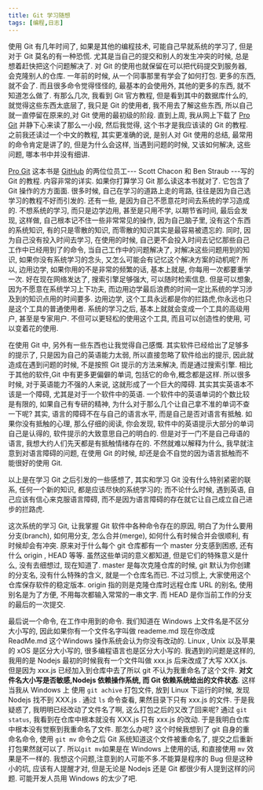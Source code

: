 ```yaml
---
title: Git 学习随想
tags: [编程,日志]
---
```


使用 Git 有几年时间了, 如果是其他的编程技术, 可能自己早就系统的学习了, 但是对于 Git 莫名的有一种恐慌. 尤其是当自己的提交和别人的发生冲突的时候, 总是想着赶快把这个问题解决了. 对 Git 的使用也就保留在可以把代码提交到服务器, 会克隆别人的仓库. 一年前的时候, 从一个同事那里有学会了如何打包. 更多的东西, 就不会了. 而且很多命令觉得怪怪的, 最基本的会使用外, 其他的更多的东西, 就不知道怎么做了. 有那么几次, 我看到 Git 官方教程, 但是看到其中的数据库什么的, 就觉得这些东西太底层了, 我只是 Git 的使用者, 我不用去了解这些东西, 所以自己就一直停留在原来的,对 Git 使用的最初级的阶段. 直到上周, 我从网上下载了 [Pro Git] 并静下心来读了那么一小段, 然后我觉得, 这个书才是我应该读的 Git 的教程. 之前我还读过一个中文的教程, 其实更准确的说, 是别人对 Git 使用的总结, 最常用的命令肯定是讲了的, 但是为什么会这样, 当遇到问题的时候, 又该如何解决, 这些问题, 哪本书中并没有细讲.

[Pro Git] 这本书是 [GitHub] 的两位位员工--- Scott Chacon 和 Ben Straub ---写的 Git 的教程. 内容非常的详实. 如果你打算学习 Git 那么读这本书就对了. 它包含了 Git 操作的方方面面. 很多时候, 自己在学习的道路上走的弯路, 往往是因为自己选学习的教程不好而引发的. 还有一些, 是因为自己不愿意花时间去系统的学习造成的. 不想系统的学习, 而只是边学边用, 甚至是只用不学, 以期节省时间, 最后会发现, 这样做, 自己根本记不住一些非常常见的操作, 因为自己脑子里, 没有这个东西的系统知识, 有的只是零散的知识, 而零散的知识其实是最容易被遗忘的. 同时, 因为自己没有投入时间去学习, 在使用的时候, 自己更不会投入时间去记忆那些自己工作中已经用到了的命令, 当自己工作中的问题解决了, 对解决这些问题用到的知识, 如果你没有系统学习的念头, 又怎么可能会有记忆这个解决方案的动机呢? 所以, 边用边学, 如果你用的不是非常的频繁的话, 基本上就是, 你每用一次都要重学一次. 好在现在网络发达了, 搜索引擎足够强大, 可以随时检索信息. 但是可以想象, 因为不愿意在系统学习上下功夫, 而边用边学最后浪费的时间一定比系统的学习涉及到的知识点用的时间要多. 边用边学, 这个工具永远都是你的拦路虎,你永远也只是这个工具的普通使用者. 系统的学习之后, 基本上就就会变成一个工具的高级用户, 甚至是专家用户. 不但可以更轻松的使用这个工具, 而且可以创造性的使用, 可以变着花的使用.

在使用 Git 中, 另外有一些东西也让我觉得自己感慨. 其实软件已经给出了足够多的提示了, 只是因为自己的英语能力太弱, 所以直接忽略了软件给出的提示, 因此就造成在遇到问题的时候, 不是按照 Git 提示的方法来解决, 而是通过搜索引擎. 相比于其他的软件,Git 中有更多更偏僻的单词, 包括它的命令,概念都是这样. 所以很多时候, 对于英语能力不强的人来说, 这就形成了一个巨大的障碍. 其实其实英语本不该是一个障碍, 尤其是对于一个软件中的英语. 一个软件中的英语单词的个数比较是有限的, 如果自己有专研的精神, 为什么对于那么几个让自己拿不准的单词不查一下呢? 其实, 语言的障碍不在与自己的语言水平, 而是自己是否对语言有抵触. 如果你没有抵触的心理, 那么仔细的阅读, 你会发现, 软件中的英语提示大部分的单词自己是认得的, 软件提示的大致意思自己的明白的. 但是对于一门不是自己母语的语言, 我想大约人们先天都是有抵触情绪存在的. 不然就难以解释为什么, 我早就注意到对语言障碍的问题, 在使用 Git 的时候, 却还是会不自觉的因为语言抵触而不能很好的使用 Git.

以上是在学习 Git 之后引发的一些感想了, 其实和学习 Git 没有什么特别紧密的联系, 任何一个新的知识, 都是应该尽快的系统学习的; 而不论什么时候, 遇到英语, 自己应该有信心来克服语言障碍, 而不是因为语言障碍的存在就它让自己成立自己进步的拦路虎.

这次系统的学习 Git, 让我掌握 Git 软件中各种命令存在的原因, 明白了为什么要用分支(branch), 如何用分支, 怎么合并(merge), 如何什么有时候合并会很顺利, 有时候却会有冲突. 原来对于什么每个 git 仓库都有一个 master 分支感到困惑, 还有什么 origin , HEAD 等等. 虽然这些单词的意义都知道, 但是它们的特殊意义是什么, 没有去细想过, 现在知道了. master 是每次克隆仓库的时候, git 默认为你创建的分支名, 没有什么特殊的含义, 就是一个仓库名而已. 不过习惯上, 大家使用这个仓库保存软件的稳定版本. origin 指的则是克隆仓库时远程仓库 URL 的别名, 使用别名是为了方便, 不用每次都输入常常的一串文字. 而 HEAD 是你当前工作的分支的最后的一次提交.

最后说一个命令, 在工作中用到的命令. 我们知道在 Windows 上文件名是不区分大小写的, 因此如果你有一个文件名字叫做 reademe.md 现在你改成 ReadMe.md 这个Windows 操作系统会认为你没有改动的. Linux , Unix 以及苹果的 xOS 是区分大小写的, 很多编程语言也是区分大小写的. 我遇到的问题是这样的, 我用的是 Nodejs 最初的时候我有一个文件叫做 xxx.js 后来改成了大写 XXX.js. 但是因为 xxx.js 已经加入到仓库中去了所以 git 不认为我重命名了这个文件.  **对文件名大小写是否敏感,Nodejs 依赖操作系统, 而 Git 依赖系统给出的文件状态**. 这样当我从 Windows 上 使用 `git achive` 打包文件, 放到 Linux 下运行的时候, 发现 Nodejs 找不到 XXX.js . 通过 `ls` 命令查看, 果然目录下只有 xxx.js 的文件. 于是我疑惑了, 我明明已经改动了文件名了啊, 这么打包之后的又改了回来呢? 通过 `git status`, 我看到在仓库中根本就没有 XXX.js 只有 xxx.js 的改动. 于是我明白仓库中根本没有觉察到我重命名了文件. 那怎么办呢? 这个时候我想到了 git 自身的重命名命令, 使用 `git mv` 命令之后 Git 系统知道这个文件被重命名了, 提交之后重新打包果然就可以了. 所以`git mv`如果是在 Windows 上使用的话, 和直接使用 `mv` 效果是不一样的. 我想这个问题,注意到的人可能不多.不能算是程序的 Bug 但是这种小的坑, 应该有人提醒才对, 但是无论是 Nodejs 还是 Git 都很少有人提到这样的问题. 可能开发人员用 Windows 的太少了吧.


[Pro Git]: https://www.git-scm.com/book/zh/v2 "Pro Git 中文版"
[GitHub]: https://github.com
